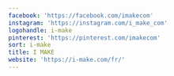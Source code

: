 ```yaml
---
facebook: 'https://facebook.com/imakecom'
instagram: 'https://instagram.com/i_make_com'
logohandle: i-make
pinterest: 'https://pinterest.com/imakecom'
sort: i-make
title: I MAKE
website: 'https://i-make.com/fr/'
---
```

